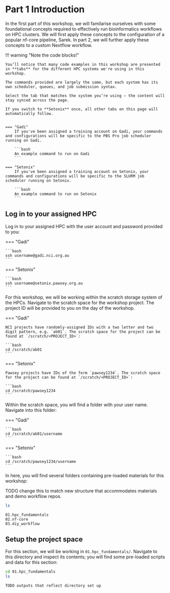 # Part 1 Introduction 

In the first part of this workshop, we will familarise ourselves with some foundational concepts required to effectively run bioinformatics workflows on HPC clusters. We will first apply these concepts to the configuration of a popular nf-core pipeline, Sarek. In part 2, we will further apply these concepts to a custom Nextflow workflow. 

!!! warning "Note the code blocks!"

    You’ll notice that many code examples in this workshop are presented in **tabs** for the different HPC systems we're using in this workshop.

    The commands provided are largely the same, but each system has its own scheduler, queues, and job submission syntax.

    Select the tab that matches the system you’re using — the content will stay synced across the page.  
    
    If you switch to **Setonix** once, all other tabs on this page will automatically follow.


    === "Gadi"
        If you've been assigned a training account on Gadi, your commands and configurations will be specific to the PBS Pro job scheduler running on Gadi.

        ```bash
        An example command to run on Gadi
        ```

    === "Setonix"
        If you've been assigned a training account on Setonix, your commands and configurations will be specific to the SLURM job scheduler running on Setonix.

        ```bash
        An example command to run on Setonix
        ```

## Log in to your assigned HPC

Log in to your assigned HPC with the user account and password provided to you:

=== "Gadi"

    ```bash
    ssh username@gadi.nci.org.au
    ```

=== "Setonix"

    ```bash
    ssh username@setonix.pawsey.org.au
    ```

For this workshop, we will be working within the scratch storage system of the HPCs. Navigate to the scratch space for the workshop project. The project ID will be provided to you on the day of the workshop.

=== "Gadi"

    NCI projects have randomly-assigned IDs with a two letter and two digit pattern, e.g. `ab01`. The scratch space for the project can be found at `/scratch/<PROJECT_ID>`:

    ```bash
    cd /scratch/ab01
    ```

=== "Setonix"

    Pawsey projects have IDs of the form `pawsey1234`. The scratch space for the project can be found at `/scratch/<PROJECT_ID>`:

    ```bash
    cd /scratch/pawsey1234
    ```

Within the scratch space, you will find a folder with your user name. Navigate into this folder:

=== "Gadi"

    ```bash
    cd /scratch/ab01/username
    ```

=== "Setonix"

    ```bash
    cd /scratch/pawsey1234/username
    ```

In here, you will find several folders containing pre-loaded materials for this workshop:

TODO change this to match new structure that accommodates materials and demo workflow repos. 

```bash
ls
```

```console title="Output"
01.hpc_fundamentals
02.nf-core
03.diy_workflow
```

## Setup the project space 

For this section, we will be working in `01.hpc_fundamentals/`. Navigate to this directory and inspect its contents; you will find some pre-loaded scripts and data for this section:

```bash
cd 01.hpc_fundamentals
ls
```

```console title="Output"
TODO outputs that reflect directory set up
```